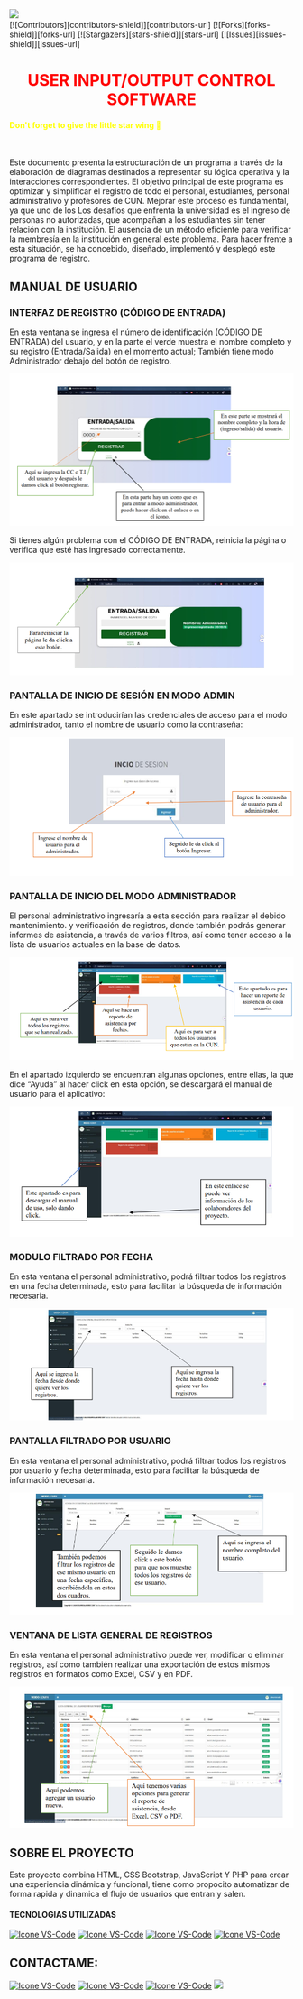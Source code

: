 
<!--Barra-->
<img src="https://user-images.githubusercontent.com/73097560/115834477-dbab4500-a447-11eb-908a-139a6edaec5c.gif">
<br>
[![Contributors][contributors-shield]][contributors-url]
[![Forks][forks-shield]][forks-url]
[![Stargazers][stars-shield]][stars-url]
[![Issues][issues-shield]][issues-url]

<!-- Saludo ( Hello) -->
<h1 style="color:red;" align="center">USER INPUT/OUTPUT CONTROL SOFTWARE</h1>
<h4><span style="color:yellow;">Don't forget to give the little star wing 🌟</span></h4>
<br>

Este documento presenta la estructuración de un programa a través de la
elaboración de diagramas destinados a representar su lógica operativa y la
interacciones correspondientes. El objetivo principal de este programa es
optimizar y simplificar el registro de todo el personal, estudiantes, personal administrativo
y profesores de CUN. Mejorar este proceso es fundamental, ya que uno de los
Los desafíos que enfrenta la universidad es el ingreso de personas no autorizadas,
que acompañan a los estudiantes sin tener relación con la institución. El
ausencia de un método eficiente para verificar la membresía en la institución en general
este problema. Para hacer frente a esta situación, se ha concebido, diseñado,
implementó y desplegó este programa de registro.

## MANUAL DE USUARIO

###  INTERFAZ DE REGISTRO (CÓDIGO DE ENTRADA)
En esta ventana se ingresa el número de identificación (CÓDIGO DE ENTRADA) del usuario, y en la parte
el verde muestra el nombre completo y su registro (Entrada/Salida) en el momento actual;
También tiene modo Administrador debajo del botón de registro.

![Project](https://github.com/felipesanchez-dev/Attendance_Control-Software/blob/master/Img/image1.png?raw=true)

Si tienes algún problema con el CÓDIGO DE ENTRADA, reinicia la página o verifica que esté
has ingresado correctamente.

![Project](https://github.com/felipesanchez-dev/Attendance_Control-Software/blob/master/Img/image3.png?raw=true)

###  PANTALLA DE INICIO DE SESIÓN EN MODO ADMIN
En este apartado se introducirían las credenciales de acceso para el modo administrador,
tanto el nombre de usuario como la contraseña:

![Project](https://github.com/felipesanchez-dev/Attendance_Control-Software/blob/master/Img/image4.png?raw=true)

### PANTALLA DE INICIO DEL MODO ADMINISTRADOR

El personal administrativo ingresaría a esta sección para realizar el debido mantenimiento.
y verificación de registros, donde también podrás generar informes de asistencia, a través de varios filtros,
así como tener acceso a la lista de usuarios actuales en la base de datos.

![Project](https://github.com/felipesanchez-dev/Attendance_Control-Software/blob/master/Img/image5.png?raw=true)

En el apartado izquierdo se encuentran algunas opciones, entre ellas, la que dice “Ayuda” 
al hacer click en esta opción, se descargará el manual de usuario para el aplicativo:

![Project](https://github.com/felipesanchez-dev/Attendance_Control-Software/blob/master/Img/image6.png?raw=true)

### MODULO FILTRADO POR FECHA

En esta ventana el personal administrativo, podrá filtrar todos los registros en una fecha 
determinada, esto para facilitar la búsqueda de información necesaria.

![Project](https://github.com/felipesanchez-dev/Attendance_Control-Software/blob/master/Img/image7.png?raw=true)

### PANTALLA FILTRADO POR USUARIO

En esta ventana el personal administrativo, podrá filtrar todos los registros por usuario y 
fecha determinada, esto para facilitar la búsqueda de información necesaria.

![Project](https://github.com/felipesanchez-dev/Attendance_Control-Software/blob/master/Img/image8.png?raw=true)

### VENTANA DE LISTA GENERAL DE REGISTROS

En esta ventana el personal administrativo puede ver, modificar o eliminar registros, así 
como también realizar una exportación de estos mismos registros en formatos como Excel, CSV 
y en PDF.

![Project](https://github.com/felipesanchez-dev/Attendance_Control-Software/blob/master/Img/image10.png?raw=true)

## SOBRE EL PROYECTO
Este proyecto combina HTML, CSS Bootstrap, JavaScript Y PHP para crear una experiencia dinámica y funcional, tiene como propocito
automatizar de forma rapida y dinamica el flujo de usuarios que entran y salen.

#### TECNOLOGIAS UTILIZADAS
  [<img height="48px" width="48px" alt="Icone VS-Code" src="https://skillicons.dev/icons?i=html"/>](https://developer.mozilla.org/en-US/docs/Web/HTML)
  [<img height="48px" width="48px" alt="Icone VS-Code" src="https://skillicons.dev/icons?i=css"/>](https://developer.mozilla.org/en-US/docs/Web/CSS)
  [<img height="48px" width="48px" alt="Icone VS-Code" src="https://skillicons.dev/icons?i=js"/>](https://developer.mozilla.org/en-US/docs/Web/JavaScript)
    [<img height="48px" width="48px" alt="Icone VS-Code" src="https://skillicons.dev/icons?i=php"/>](https://developer.mozilla.org/en-US/docs/Glossary/PHP)

  ## CONTACTAME:
[<img height="48px" width="48px" alt="Icone VS-Code" src="https://skillicons.dev/icons?i=instagram"/>](https://www.instagram.com/felipesanchez_dev/)
[<img height="48px" width="48px" alt="Icone VS-Code" src="https://skillicons.dev/icons?i=gmail"/>](mailto:jfelipe9.121@gmail.com)
[<img height="48px" width="48px" alt="Icone VS-Code" src="https://skillicons.dev/icons?i=linkedin"/>](https://www.linkedin.com/in/felipereyessa/)
<img src="https://user-images.githubusercontent.com/73097560/115834477-dbab4500-a447-11eb-908a-139a6edaec5c.gif">
